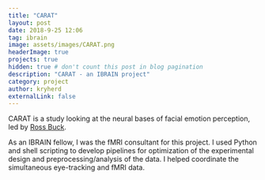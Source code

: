 ```yaml
---
title: "CARAT"
layout: post
date: 2018-9-25 12:06
tag: ibrain
image: assets/images/CARAT.png
headerImage: true
projects: true
hidden: true # don't count this post in blog pagination
description: "CARAT - an IBRAIN project"
category: project
author: kryherd
externalLink: false
---
```


CARAT is a study looking at the neural bases of facial emotion perception, led by [Ross Buck](https://comm.uconn.edu/faculty/buck/T).  

As an IBRAIN fellow, I was the fMRI consultant for this project. I used Python and shell scripting to develop pipelines for optimization of the experimental design and preprocessing/analysis of the data. I helped coordinate the simultaneous eye-tracking and fMRI data.

